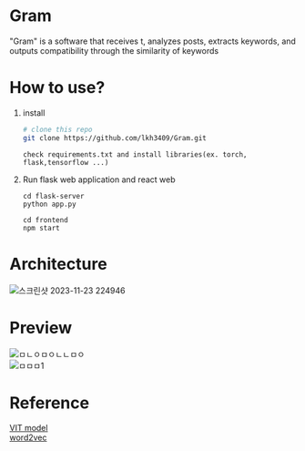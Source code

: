 # Gram
"Gram" is a software that receives t, analyzes posts, extracts keywords, and outputs compatibility through the similarity of keywords

# How to use?
1. install
   ```bash
   # clone this repo
   git clone https://github.com/lkh3409/Gram.git  
   ```
   ```
   check requirements.txt and install libraries(ex. torch, flask,tensorflow ...)
   ```
2. Run flask web application and react web
   ```shell
   cd flask-server
   python app.py
   ```
    ```shell
   cd frontend
   npm start
   ```
# Architecture
![스크린샷 2023-11-23 224946](https://github.com/lkh3409/Gram/assets/67497047/f337dba2-46ff-47d8-946b-27b61e8b494f)</br>
# Preview
![ㅁㄴㅇㅁㅇㄴㄴㅁㅇ](https://github.com/lkh3409/Gram/assets/67497047/f8b8cea8-253f-455d-b0bb-03dd0e8b82d8)</br>
![ㅁㅁㅁ1](https://github.com/lkh3409/Gram/assets/67497047/24d055f3-3bee-43d6-989f-3a32544828aa)</br>


# Reference
[VIT model](https://huggingface.co/google/vit-base-patch16-224)</br>
[word2vec](https://www.kaggle.com/models/google/wiki-words/frameworks/tensorFlow2/variations/500-with-normalization/versions/1?tfhub-redirect=true)</br>



